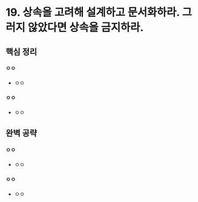 # 19. 상속을 고려해 설계하고 문서화하라. 그러지 않았다면 상속을 금지하라.
## 핵심 정리
#### ㅇㅇ
 * ㅇㅇ
#### ㅇㅇ
 * ㅇㅇ

## 완벽 공략
#### ㅇㅇ
 * ㅇㅇ
#### ㅇㅇ
 * ㅇㅇ
